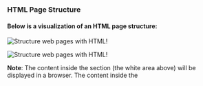 ### HTML Page Structure
#### Below is a visualization of an HTML page structure:

![Structure web pages with HTML!](https://www.internetingishard.com/html-and-css/basic-web-pages/html-head-body-7c2a73.png)

![Structure web pages with HTML!](https://www.oreilly.com/library/view/learning-web-design/9781449337513/httpatomoreillycomsourceoreillyimages2257981.png)

**Note**: The content inside the <body> section (the white area above) will be displayed in a browser. The content inside the <title> element will be shown in the browser's title bar or in the page's tab.


**Extra Markup on HTML**

1. HTML paragraphs are defined with the <p> tag
2. HTML headings are defined with the <h1> to <h6> tags.
3. HTML links are defined with the <a> tag
4. HTML images are defined with the <img> tag.

### HTML Layout Elements
HTML has several semantic elements that define the different parts of a web page:

HTML5 Semantic Elements	
* **<header>** - Defines a header for a document or a section
* **<nav>** - Defines a set of navigation links
* **<section>** - Defines a section in a document
* **<article>** - Defines an independent, self-contained content
* **<aside>** - Defines content aside from the content (like a sidebar)
* **<footer>** - Defines a footer for a document or a section
* **<details>** - Defines additional details that the user can open and close on demand
* **<summary>** - Defines a heading for the <details> element

Before you learn how to read and write the JavaScript language itself, you need to become familiar with some key concepts in computer programming. They will be covered in three sections:

**A**  
What is a script and how do I create one?

**B**  
How do computers fit in with the world around them?

**C**  
How do I write a script for a web page?

Once you have learned the basics, the following chapters will show how the JavaScript language can be used to tell browsers what you want them to do.

![ABCof programming!](https://sonsuzdesign.files.wordpress.com/2020/04/javascript-lessons-1.jpg)
### WHAT IS A SCRIPT AND HOW DO I CREATE ONE?
A SCRIPT IS A SERIES OF INSTRUCTIONS
A script is a series of instructions that a computer can follow to achieve a goal. You could compare scripts to any of the following:

RECIPES
By following the instructions in a recipe, one-by-one in the order set out, cooks can create a dish they have never made before.

Some scripts are simple and only deal with one individual scenario, like a simple recipe for a basic dish. Other scripts can perform many tasks, like a recipe for a complicated three-course meal.

Another similarity is that, if you are new to cooking or programming, there is a lot of new terminology to learn.

HANDBOOKS
Large companies often provide handbooks for new employees that contain procedures to follow in certain situations.

For example, hotel handbooks may contain steps to follow in different scenarios such as when a guest checks in, ...